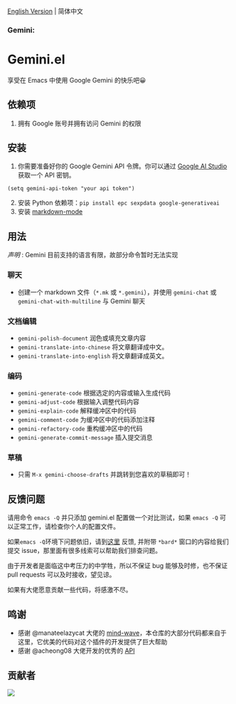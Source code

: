 [English Version](./README.md) | 简体中文

### Gemini:
# Gemini.el
享受在 Emacs 中使用 Google Gemini 的快乐吧😀

## 依赖项
1. 拥有 Google 账号并拥有访问 Gemini 的权限

## 安装
1. 你需要准备好你的 Google Gemini API 令牌。你可以通过 [Google AI Studio](https://makersuite.google.com/app/apikey) 获取一个 API 密钥。
```
(setq gemini-api-token "your api token")
```
2. 安装 Python 依赖项：`pip install epc sexpdata google-generativeai`
3. 安装 [markdown-mode](https://github.com/jrblevin/markdown-mode)

## 用法

*声明* : Gemini 目前支持的语言有限，故部分命令暂时无法实现

### 聊天
- 创建一个 markdown 文件（`*.mk` 或 `*.gemini`），并使用 `gemini-chat` 或 `gemini-chat-with-multiline` 与 Gemini 聊天

### 文档编辑
- `gemini-polish-document` 润色或填充文章内容
- `gemini-translate-into-chinese` 将文章翻译成中文。
- `gemini-translate-into-english` 将文章翻译成英文。

### 编码
- `gemini-generate-code` 根据选定的内容或输入生成代码
- `gemini-adjust-code` 根据输入调整代码内容
- `gemini-explain-code` 解释缓冲区中的代码
- `gemini-comment-code` 为缓冲区中的代码添加注释
- `gemini-refactory-code` 重构缓冲区中的代码
- `gemini-generate-commit-message` 插入提交消息

### 草稿
- 只需 `M-x gemini-choose-drafts` 并跳转到您喜欢的草稿即可！

## 反馈问题
请用命令 `emacs -Q` 并只添加 gemini.el 配置做一个对比测试，如果 `emacs -Q` 可以正常工作，请检查你个人的配置文件。

如果`emacs -Q`环境下问题依旧，请到[这里](https://github.com/AllTheLife/Gemini.el/issues/new) 反馈, 并附带 `*bard*` 窗口的内容给我们提交 issue，那里面有很多线索可以帮助我们排查问题。

由于开发者是面临这中考压力的中学牲，所以不保证 bug 能够及时修，也不保证 pull requests 可以及时接收，望见谅。

如果有大佬愿意贡献一些代码，将感激不尽。

## 鸣谢
- 感谢 @manateelazycat 大佬的 [mind-wave](https://github.com/manateelazycat/mind-wave)，本仓库的大部分代码都来自于这里，它优美的代码对这个插件的开发提供了巨大帮助
- 感谢 @acheong08 大佬开发的优秀的 [API](https://github.com/acheong08/Bard)

## 贡献者

<a href = "https://github.com/AllTheLife/Gemini.el/graphs/contributors">
  <img src = "https://contrib.rocks/image?repo=AllTheLife/Gemini.el"/>
</a>
